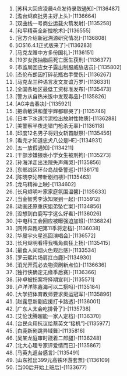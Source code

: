
1. [苏科大回应凌晨4点发待录取通知]-[1136487]
1. [澹台烬疯批男主好上头]-[1136664]
1. [双曲线一号商业运载火箭发射]-[1135258]
1. [和平精英全新控枪术]-[1136555]
1. [官方介绍新冠溯源研究情况]-[1136808]
1. [iOS16.4.1正式版来了]-[1136283]
1. [马克龙赠中方多份国礼]-[1136151]
1. [19岁女孩抽脂后死亡医生获刑]-[1136377]
1. [市监局回应女子露出制服威胁店员]-[1135802]
1. [杰伦布朗因打碎花瓶右手受伤]-[1136267]
1. [马克龙三种语言发文友谊万岁]-[1136331]
1. [全国各地区最低工资标准发布]-[1135473]
1. [警方从自热米饭中发现毒品]-[1135826]
1. [AG冲击春决]-[1135921]
1. [把俞敏洪和董宇辉都聊哭了]-[1135746]
1. [日本下水道污泥检出放射性物质]-[1136288]
1. [美警察半夜走错门枪杀无辜]-[1136118]
1. [印度12名男子将妇女斩首献祭]-[1135456]
1. [看完才知道忠犬八公是HE]-[1134931]
1. [五一放假通知]-[1134211]
1. [干部涉嫌猥亵小学女生被刑拘]-[1135273]
1. [孙海洋走出法院失声痛哭]-[1135856]
1. [东部战区环台岛战备警巡]-[1136171]
1. [陈晓李沁带新剧扫楼]-[1135463]
1. [龙马精神上映]-[1134602]
1. [长月烬明叶家家庭氛围温馨]-[1135633]
1. [当金智秀李泳知聚到一起]-[1135912]
1. [动画还原重庆姐弟坠亡案]-[1134856]
1. [没想到白鹿写字这么好看]-[1136026]
1. [中电科工会回应被曝强迫加班]-[1136824]
1. [网传奔跑吧第11季将定档]-[1136038]
1. [华晨宇火星巡回演唱会]-[1136572]
1. [长月烬明看得我嘴角疯狂上扬]-[1135415]
1. [最食人间烟火色观后感]-[1133534]
1. [罗云熙片场肩扛白鹿]-[1134930]
1. [消光开荒必去物资刷新点位]-[1136636]
1. [独行侠确定无缘季后赛]-[1136366]
1. [孙卓被拐案将择期宣判]-[1135571]
1. [卢洋洋陈鑫海可以二搭吗]-[1135184]
1. [大学招体育教师要求奥运冠军]-[1135896]
1. [赵露思新剧应援打卡路透]-[1136001]
1. [广东人太会吃排骨了]-[1135738]
1. [艾伦沈腾超能一家人定档]-[1136370]
1. [台民众用抗议给蔡英文“接机”]-[1135977]
1. [白鹿新剧跳异域舞]-[1135816]
1. [吴某龙庭审时跷着二郎腿]-[1136248]
1. [北大心理专家评爱情而已]-[1135867]
1. [马英九返台感言]-[1135491]
1. [山东推出399元高铁环游套票]-[1136109]
1. [当00后开始上班后]-[1133677]